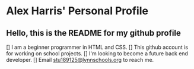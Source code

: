 # Alex Harris' Personal Profile
## Hello, this is the README for my github profile

[] I am a beginner programmer in HTML and CSS.
[] This github account is for working on school projects.
[] I'm looking to become a future back end developer.
[] Email stu189125@lynnschools.org to reach me.
